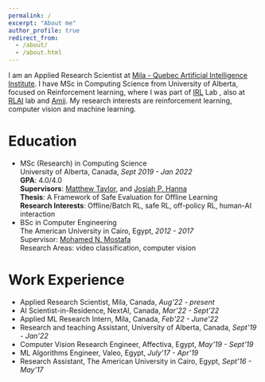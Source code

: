 ```yaml
---
permalink: /
excerpt: "About me"
author_profile: true
redirect_from:
  - /about/
  - /about.html
---
```

I am an Applied Research Scientist at [Mila - Quebec Artificial Intelligence Institute](https://mila.quebec/). I have MSc in Computing Science from University of Alberta, focused on Reinforcement learning, where I was part of [IRL](https://irll.ca/) Lab , also at [RLAI](http://rlai.ualberta.ca/) lab and [Amii](https://www.amii.ca/). My research interests are reinforcement learning, computer vision and machine learning.

Education
======
* MSc (Research) in Computing Science  
University of Alberta, Canada, <em>Sept 2019 - Jan 2022</em>  
**GPA**: 4.0/4.0   
**Supervisors**: [Matthew Taylor](https://drmatttaylor.net/), and [Josiah P. Hanna](https://pages.cs.wisc.edu/~jphanna/)  
**Thesis**: A Framework of Safe Evaluation for Offline Learning  
**Research Interests**: Offline/Batch RL, safe RL, off-policy RL, human-AI interaction 
* BSc in Computer Engineering  
The American University in Cairo, Egypt, <em>2012 - 2017</em>  
Supervisor: [Mohamed N. Mostafa](https://www.aucegypt.edu/fac/mohamedmoustafa)  
Research Areas: video classification, computer vision  

Work Experience
======
* Applied Research Scientist, Mila, Canada, <em>Aug'22 - present </em>
* AI Scientist-in-Residence, NextAI, Canada, <em>Mar'22 - Sept'22</em>
* Applied ML Research Intern, Mila, Canada, <em>Feb'22 - June'22</em>
* Research and teaching Assistant, University of Alberta, Canada, <em>Sept'19 - Jan'22</em>
* Computer Vision Research Engineer, Affectiva, Egypt, <em>May'19 - Sept'19</em>
* ML Algorithms Engineer, Valeo, Egypt, <em>July'17 - Apr'19</em>
* Research Assistant, The American University in Cairo, Egypt, <em>Sept'16 - May'17</em>

[comment]: <> (News)

[comment]: <> (======)

[comment]: <> (- <em>December 2019</em>: I will be in Vancoveur to present my poster on [VolMap]&#40;https://arxiv.org/pdf/1906.11873.pdf&#41; in WiML workshop in NeurIPS 2019.)

[comment]: <> (- May 2019: [My paper]&#40;https://arxiv.org/pdf/1906.11873.pdf&#41; on Real-time semantic segmentation of 3D point clouds is accepted in ICML 2019 workshop on AI for Autonomous Driving!)

[comment]: <> (- May 2019: I am co-organzing the Deep Learning [IndabaXEgypt]&#40;https://sites.google.com/view/indabaxegypt&#41; to help spread knowledge and build capacity in machine learning.)

[comment]: <> (- December 2018: I will be attending the [Women in Machine Learning workshop]&#40;https://wimlworkshop.org/2018/&#41; co-located with NeurIPS 2018, in Montreal, Canada.)

[comment]: <> (- Nov. 2018: I am attending the Self-Organizing Conference on Machine Learning at Google Toronto, Canada, moderating the session on Autonomous vehicles. Checkout the full conference notes [here]&#40;https://gloriameltemiatay.github.io/SOCML2018/Report.pdf&#41;)

